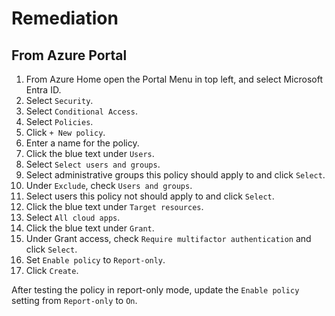 # Remediation

## From Azure Portal

1. From Azure Home open the Portal Menu in top left, and select Microsoft Entra ID.
2. Select `Security`.
3. Select `Conditional Access`.
4. Select `Policies`.
5. Click `+ New policy`.
6. Enter a name for the policy.
7. Click the blue text under `Users`.
8. Select `Select users and groups`.
9. Select administrative groups this policy should apply to and click `Select`.
10. Under `Exclude`, check `Users and groups`.
11. Select users this policy not should apply to and click `Select`.
12. Click the blue text under `Target resources`.
13. Select `All cloud apps`.
14. Click the blue text under `Grant`.
15. Under Grant access, check `Require multifactor authentication` and click `Select`.
16. Set `Enable policy` to `Report-only`.
17. Click `Create`.

After testing the policy in report-only mode, update the `Enable policy` setting from `Report-only` to `On`.
